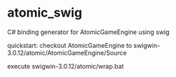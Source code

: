 # atomic_swig
C# binding generator for AtomicGameEngine using swig

quickstart:
checkout AtomicGameEngine to 
swigwin-3.0.12/atomic/AtomicGameEngine/Source

execute
swigwin-3.0.12/atomic/wrap.bat


